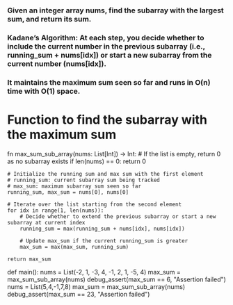 ### Given an integer array nums, find the subarray with the largest sum, and return its sum.

### Kadane’s Algorithm: At each step, you decide whether to include the current number in the previous subarray (i.e., running_sum + nums[idx]) or start a new subarray from the current number (nums[idx]).

### It maintains the maximum sum seen so far and runs in O(n) time with O(1) space.

# Function to find the subarray with the maximum sum
fn max_sum_sub_array(nums: List[Int]) -> Int:
    # If the list is empty, return 0 as no subarray exists
    if len(nums) == 0:
        return 0

    # Initialize the running sum and max sum with the first element
    # running_sum: current subarray sum being tracked
    # max_sum: maximum subarray sum seen so far
    running_sum, max_sum = nums[0], nums[0]

    # Iterate over the list starting from the second element
    for idx in range(1, len(nums)):
        # Decide whether to extend the previous subarray or start a new subarray at current index
        running_sum = max(running_sum + nums[idx], nums[idx])

        # Update max_sum if the current running_sum is greater
        max_sum = max(max_sum, running_sum)

    return max_sum

def main():
    nums = List(-2, 1, -3, 4, -1, 2, 1, -5, 4)
    max_sum = max_sum_sub_array(nums)
    debug_assert(max_sum == 6, "Assertion failed")
    nums = List(5,4,-1,7,8)
    max_sum = max_sum_sub_array(nums)
    debug_assert(max_sum == 23, "Assertion failed")
